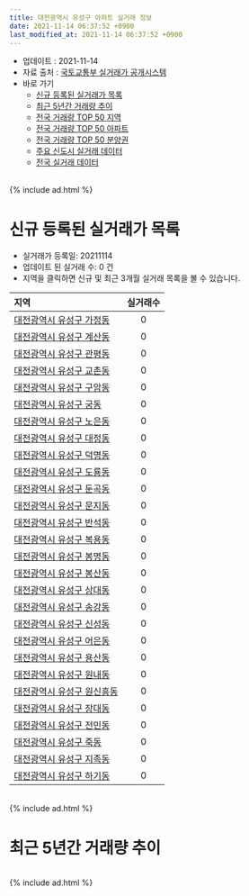```yaml
---
title: 대전광역시 유성구 아파트 실거래 정보
date: 2021-11-14 06:37:52 +0900
last_modified_at: 2021-11-14 06:37:52 +0900
---
```


* 업데이트 : 2021-11-14
* 자료 출처 : [국토교통부 실거래가 공개시스템](http://rt.molit.go.kr)
* 바로 가기
    * [신규 등록된 실거래가 목록](#신규-등록된-실거래가-목록)
    * [최근 5년간 거래량 추이](#최근-5년간-거래량-추이)
    * [전국 거래량 TOP 50 지역](https://inasie.github.io/apt-trade-info/최근-3개월-전국에서-가장-거래가-많이-발생한-지역)
    * [전국 거래량 TOP 50 아파트](https://inasie.github.io/apt-trade-info/최근-3개월-전국에서-가장-거래가-많이-발생한-아파트)
    * [전국 거래량 TOP 50 분양권](https://inasie.github.io/apt-trade-info/최근-3개월-전국에서-가장-거래가-많이-발생한-분양권)
    * [주요 신도시 실거래 데이터](https://inasie.github.io/apt-trade-info/주요-신도시)
    * [전국 실거래 데이터](https://inasie.github.io/apt-trade-info/전국)

<br>
{% include ad.html %}
<br>

# 신규 등록된 실거래가 목록
* 실거래가 등록일: 20211114
* 업데이트 된 실거래 수: 0 건
* 지역을 클릭하면 신규 및 최근 3개월 실거래 목록을 볼 수 있습니다.


|지역|실거래수|
|:---|:---:|
|[대전광역시 유성구 가정동](https://inasie.github.io/apt-trade-info/대전광역시-유성구-가정동)|0|
|[대전광역시 유성구 계산동](https://inasie.github.io/apt-trade-info/대전광역시-유성구-계산동)|0|
|[대전광역시 유성구 관평동](https://inasie.github.io/apt-trade-info/대전광역시-유성구-관평동)|0|
|[대전광역시 유성구 교촌동](https://inasie.github.io/apt-trade-info/대전광역시-유성구-교촌동)|0|
|[대전광역시 유성구 구암동](https://inasie.github.io/apt-trade-info/대전광역시-유성구-구암동)|0|
|[대전광역시 유성구 궁동](https://inasie.github.io/apt-trade-info/대전광역시-유성구-궁동)|0|
|[대전광역시 유성구 노은동](https://inasie.github.io/apt-trade-info/대전광역시-유성구-노은동)|0|
|[대전광역시 유성구 대정동](https://inasie.github.io/apt-trade-info/대전광역시-유성구-대정동)|0|
|[대전광역시 유성구 덕명동](https://inasie.github.io/apt-trade-info/대전광역시-유성구-덕명동)|0|
|[대전광역시 유성구 도룡동](https://inasie.github.io/apt-trade-info/대전광역시-유성구-도룡동)|0|
|[대전광역시 유성구 둔곡동](https://inasie.github.io/apt-trade-info/대전광역시-유성구-둔곡동)|0|
|[대전광역시 유성구 문지동](https://inasie.github.io/apt-trade-info/대전광역시-유성구-문지동)|0|
|[대전광역시 유성구 반석동](https://inasie.github.io/apt-trade-info/대전광역시-유성구-반석동)|0|
|[대전광역시 유성구 복용동](https://inasie.github.io/apt-trade-info/대전광역시-유성구-복용동)|0|
|[대전광역시 유성구 봉명동](https://inasie.github.io/apt-trade-info/대전광역시-유성구-봉명동)|0|
|[대전광역시 유성구 봉산동](https://inasie.github.io/apt-trade-info/대전광역시-유성구-봉산동)|0|
|[대전광역시 유성구 상대동](https://inasie.github.io/apt-trade-info/대전광역시-유성구-상대동)|0|
|[대전광역시 유성구 송강동](https://inasie.github.io/apt-trade-info/대전광역시-유성구-송강동)|0|
|[대전광역시 유성구 신성동](https://inasie.github.io/apt-trade-info/대전광역시-유성구-신성동)|0|
|[대전광역시 유성구 어은동](https://inasie.github.io/apt-trade-info/대전광역시-유성구-어은동)|0|
|[대전광역시 유성구 용산동](https://inasie.github.io/apt-trade-info/대전광역시-유성구-용산동)|0|
|[대전광역시 유성구 원내동](https://inasie.github.io/apt-trade-info/대전광역시-유성구-원내동)|0|
|[대전광역시 유성구 원신흥동](https://inasie.github.io/apt-trade-info/대전광역시-유성구-원신흥동)|0|
|[대전광역시 유성구 장대동](https://inasie.github.io/apt-trade-info/대전광역시-유성구-장대동)|0|
|[대전광역시 유성구 전민동](https://inasie.github.io/apt-trade-info/대전광역시-유성구-전민동)|0|
|[대전광역시 유성구 죽동](https://inasie.github.io/apt-trade-info/대전광역시-유성구-죽동)|0|
|[대전광역시 유성구 지족동](https://inasie.github.io/apt-trade-info/대전광역시-유성구-지족동)|0|
|[대전광역시 유성구 하기동](https://inasie.github.io/apt-trade-info/대전광역시-유성구-하기동)|0|


<br>
{% include ad.html %}
<br>

# 최근 5년간 거래량 추이


<div style="width:100%;">
    <canvas id="deal_progress" height="200"></canvas>
</div>

<script>
new Chart(document.getElementById("deal_progress"), {
    type: 'line',
    data: {
        labels: ['201611','201612','201701','201702','201703','201704','201705','201706','201707','201708','201709','201710','201711','201712','201801','201802','201803','201804','201805','201806','201807','201808','201809','201810','201811','201812','201901','201902','201903','201904','201905','201906','201907','201908','201909','201910','201911','201912','202001','202002','202003','202004','202005','202006','202007','202008','202009','202010','202011','202012','202101','202102','202103','202104','202105','202106','202107','202108','202109','202110','202111'],
        datasets: [{
            label: '매매',
            pointRadius: 1,
            data: [593, 482, 344, 472, 509, 362, 377, 427, 382, 429, 517, 401, 431, 436, 519, 393, 576, 393, 392, 371, 352, 540, 733, 883, 674, 472, 454, 377, 486, 629, 731, 735, 928, 799, 844, 1408, 1206, 1030, 665, 875, 605, 559, 870, 1565, 1005, 586, 410, 556, 656, 722, 533, 430, 442, 728, 1021, 563, 325, 337, 294, 247, 22],
            borderColor: "rgba(255, 201, 14, 1)",
            backgroundColor: "rgba(255, 201, 14, 0.5)",
            fill: false,
            lineTension: 0
        },{
            label: '전월세',
            pointRadius: 1,
            data: [543, 634, 518, 641, 463, 402, 471, 519, 469, 510, 457, 405, 525, 567, 625, 509, 549, 418, 442, 486, 463, 487, 425, 565, 521, 610, 663, 556, 475, 443, 490, 701, 610, 590, 437, 629, 682, 826, 645, 680, 466, 477, 654, 712, 685, 573, 436, 521, 530, 597, 591, 544, 481, 857, 800, 769, 538, 487, 406, 446, 115],
            borderColor: "rgba(0, 141, 185, 1)",
            backgroundColor: "rgba(0, 141, 185, 0.5)",
            fill: false,
            lineTension: 0
        }
        ]
    },
    options: {
        responsive: true,
        title: {
            display: false
        },
        tooltips: {
            mode: 'index',
            intersect: false
        },
        hover: {
            mode: 'nearest',
            intersect: true
        },
        scales: {
            xAxes: [{
                display: true,
                scaleLabel: {
                    display: true,
                    labelString: '년/월'
                }
            }],
            yAxes: [{
                display: true,
                ticks: {
                    suggestedMin: 0,
                },
                scaleLabel: {
                    display: true,
                    labelString: '실거래 수'
                }
            }]
        }
    }
});

</script>


<br>
{% include ad.html %}
<br>

